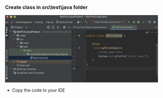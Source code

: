 ### Create class in src\test\java folder

![create new project](../../img/0013step06.png)

* Copy the code to your IDE